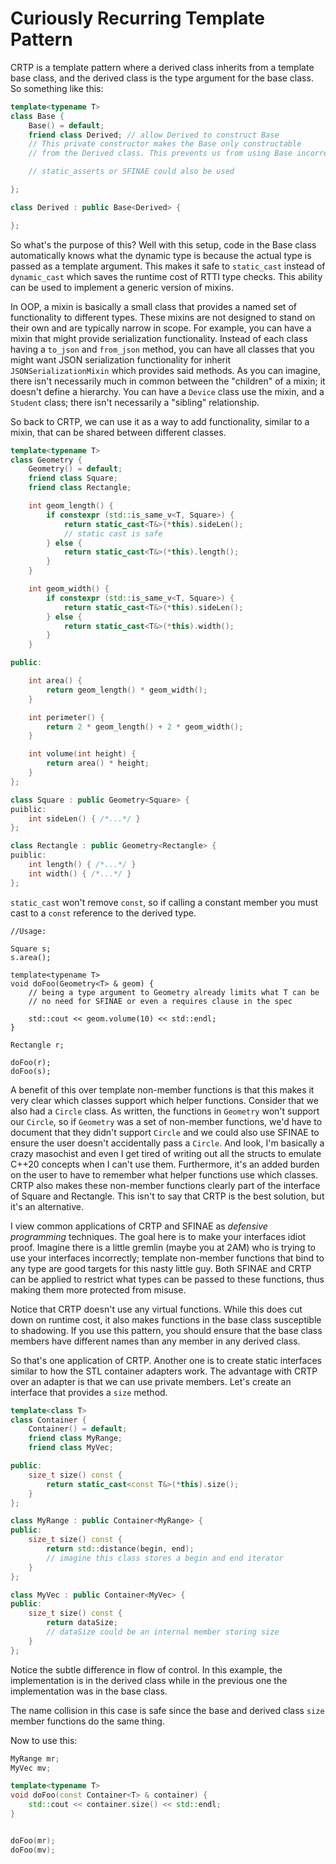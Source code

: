 # Curiously Recurring Template Pattern

CRTP is a template pattern where a derived class inherits from a template base class, and the derived class is the type argument for the base class.
So something like this:

```C++
template<typename T>
class Base {
    Base() = default;
    friend class Derived; // allow Derived to construct Base
    // This private constructor makes the Base only constructable
    // from the Derived class. This prevents us from using Base incorrectly

    // static_asserts or SFINAE could also be used

};

class Derived : public Base<Derived> {

};
```

So what's the purpose of this? Well with this setup, code in the Base class automatically knows what the dynamic type is because the actual type is passed as a template argument.
This makes it safe to `static_cast` instead of `dynamic_cast` which saves the runtime cost of RTTI type checks. This ability can be used to implement a generic version of
mixins. 

In OOP, a mixin is basically a small class that provides a named set of functionality to different types. These mixins are not designed to stand on their own and are typically narrow in scope.
For example, you can have a mixin that might provide serialization functionality. Instead of each class having a `to_json` and `from_json` method, you can have all classes that you might want
JSON serialization functionality for inherit `JSONSerializationMixin` which provides said methods. 
As you can imagine, there isn't necessarily much in common between the "children" of a mixin; it doesn't define a hierarchy.
You can have a `Device` class use the mixin, and a `Student` class; there isn't necessarily a "sibling" relationship.

So back to CRTP, we can use it as a way to add functionality, similar to a mixin, that can be shared between different classes.

```C++
template<typename T>
class Geometry {
    Geometry() = default;
    friend class Square;
    friend class Rectangle;

    int geom_length() {
        if constexpr (std::is_same_v<T, Square>) {
            return static_cast<T&>(*this).sideLen();
            // static cast is safe
        } else {
            return static_cast<T&>(*this).length();
        }
    }

    int geom_width() {
        if constexpr (std::is_same_v<T, Square>) {
            return static_cast<T&>(*this).sideLen();
        } else {
            return static_cast<T&>(*this).width();
        }
    }

public:

    int area() {
        return geom_length() * geom_width();
    }

    int perimeter() {
        return 2 * geom_length() + 2 * geom_width();
    }

    int volume(int height) {
        return area() * height;
    }
};

class Square : public Geometry<Square> {
puiblic:
    int sideLen() { /*...*/ }
};

class Rectangle : public Geometry<Rectangle> {
puiblic:
    int length() { /*...*/ }
    int width() { /*...*/ }
};
```

`static_cast` won't remove `const`, so if calling a constant member you must cast to a `const` reference to the derived type.

```
//Usage:

Square s;
s.area();

template<typename T>
void doFoo(Geometry<T> & geom) {
    // being a type argument to Geometry already limits what T can be
    // no need for SFINAE or even a requires clause in the spec

    std::cout << geom.volume(10) << std::endl;
}

Rectangle r;

doFoo(r);
doFoo(s);

```

A benefit of this over template non-member functions is that this makes it very clear which classes support which helper functions. 
Consider that we also had a `Circle` class. As written, the functions in `Geometry` won't support our `Circle`, so if `Geometry` was a set of non-member functions,
we'd have to document that they didn't support `Circle` and we could also use SFINAE to ensure the user doesn't accidentally pass a `Circle`.
And look, I'm basically a crazy masochist and even I get tired of writing out all the structs to emulate C++20 concepts when I can't use them.
Furthermore, it's an added burden on the user to have to remember what helper functions use which classes. CRTP also makes these non-member functions clearly part of the interface of Square and Rectangle.
This isn't to say that CRTP is the best solution, but it's an alternative.

I view common applications of CRTP and SFINAE as *defensive programming* techniques. The goal here is to make your interfaces idiot proof.
Imagine there is a little gremlin (maybe you at 2AM) who is trying to use your interfaces incorrectly; template non-member functions that bind to any type
are good targets for this nasty little guy. Both SFINAE and CRTP can be applied to restrict what types can be passed to these functions, thus making them
more protected from misuse.

Notice that CRTP doesn't use any virtual functions. While this does cut down on runtime cost, it also makes functions in the base class susceptible to shadowing.
If you use this pattern, you should ensure that the base class members have different names than any member in any derived class.

So that's one application of CRTP. Another one is to create static interfaces similar to how the STL container adapters work. 
The advantage with CRTP over an adapter is that we can use private members. Let's create an interface that provides a `size` method.

```C++
template<class T>
class Container {
    Container() = default;
    friend class MyRange;
    friend class MyVec;

public:
    size_t size() const {
        return static_cast<const T&>(*this).size();
    }
};

class MyRange : public Container<MyRange> {
public:
    size_t size() const {
        return std::distance(begin, end);
        // imagine this class stores a begin and end iterator
    }
};

class MyVec : public Container<MyVec> {
public:
    size_t size() const {
        return dataSize;
        // dataSize could be an internal member storing size
    }
};
```

Notice the subtle difference in flow of control. In this example, the implementation is in the derived class while in the previous one the
implementation was in the base class.

The name collision in this case is safe since the base and derived class `size` member functions do the same thing.

Now to use this:
```C++
MyRange mr;
MyVec mv;

template<typename T>
void doFoo(const Container<T> & container) {
    std::cout << container.size() << std::endl;
}


doFoo(mr);
doFoo(mv);
```